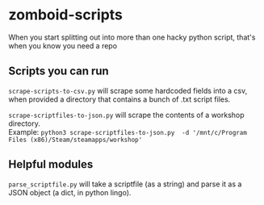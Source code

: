 # zomboid-scripts
When you start splitting out into more than one hacky python script, that's when you know you need a repo

## Scripts you can run

`scrape-scripts-to-csv.py` will scrape some hardcoded fields into a csv, when provided a directory that contains a bunch of .txt script files.

`scrape-scriptfiles-to-json.py` will scrape the contents of a workshop directory.  
Example: `python3 scrape-scriptfiles-to-json.py  -d '/mnt/c/Program Files (x86)/Steam/steamapps/workshop'`

## Helpful modules

`parse_scriptfile.py` will take a scriptfile (as a string) and parse it as a JSON object (a dict, in python lingo).